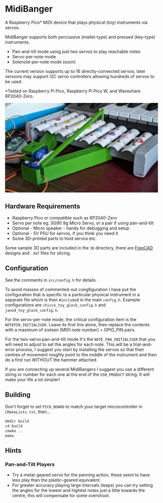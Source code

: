 # MidiBanger
A Raspberry Pico* MIDI device that plays physical (toy) instruments via servos.

MidiBanger supports both percussive (mallet-type) and pressed (key-type) instruments.

* Pan-and-tilt mode using just two servos to play reachable notes
* Servo-per-note mode
* Solenoid-per-note mode (soon)

The current version supports up to 16 directly-connected servos, later versions may
support I2C servo controllers allowing hundreds of servos to be used. 

*Tested on Raspberry Pi Pico, Raspberry Pi Pico W, and Waveshare RP2040-Zero.

![Pan-and-tilt version playing Janod toy glockenspiel](images/MidiBanger_Janod_1.jpg)

## Hardware Requirements
* Raspberry Pico or compatible such as RP2040-Zero
* Servo per note eg. SG90 9g Micro Servo, or a pair if using pan-and-tilt 
* Optional - Micro speaker - handy for debugging and setup
* Optional - 5V PSU for servos, if you think you need it
* Some 3D-printed parts to hold servos etc.

Some sample 3D parts are included in the `3D` directory, there are [FreeCAD](https://www.freecad.org/) designs and `.3mf` files
for slicing.

## Configuration
See the comments in `src/config.h` for details.

To avoid masses of commented-out congfiguration I have put the configuration that is specific to a
particular physical instrument in a separate file which is then `#include`d in the main `config.h`.
Example configurations are `chicco_toy_glock_config.h` and `janod_toy_glock_config.h`.

For the servo-per-note mode, the critical configuration item is the `NOTEPIN_INITIALISER`.  Leave its first line alone, then replace the contents with a maximum of sixteen [MIDI note number] = GPIO_PIN pairs.

For the two-servo pan-and-tilt mode it's the `NOTE_PAN_INITIALISER` that you will need to adjust to set the 
angles for each note.  This will be a trial-and-error process, I suggest you start by installing the servos so that
their centres of movement roughly point to the middle of the instrument and then do a first run WITHOUT the hammer attached.

If you are connecting up several MidiBangers I suggest you use a different string or
number for each one at the end of the `USB_PRODUCT` string.  It will make your life a lot simpler!

## Building
Don't forget to set `PICO_BOARD` to match your target microcontroller in `CMakeLists.txt`, then...
```
mkdir build
cd build
cmake ..
make
```
## Hints
### Pan-and-Tilt Players
* Try a metal-geared servo for the panning action, these seem to have less play than the plastic-geared equivalent.
* For greater accuracy playing large intervals (leaps) you can try setting the angles for the lowest and highest notes
just a little towards the centre, this will compensate for some overshoot.